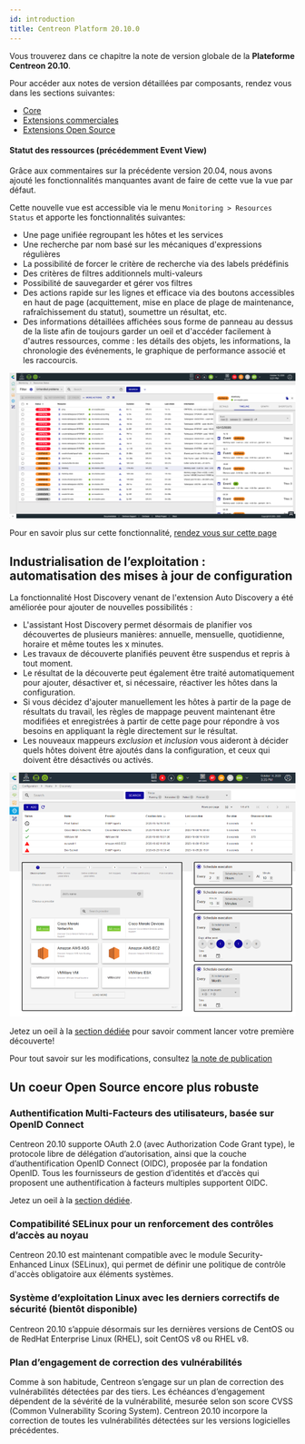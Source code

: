 ```yaml
---
id: introduction
title: Centreon Platform 20.10.0
---
```


Vous trouverez dans ce chapitre la note de version globale de la **Plateforme
Centreon 20.10**.

Pour accéder aux notes de version détaillées par composants, rendez vous dans
les sections suivantes:

- [Core](centreon-core.html)
- [Extensions commerciales](centreon-commercial-extensions.html)
- [Extensions Open Source](centreon-os-extensions.html)

#### Statut des ressources (précédemment Event View)

Grâce aux commentaires sur la précédente version 20.04, nous avons ajouté les
fonctionnalités manquantes avant de faire de cette vue la vue par défaut.

Cette nouvelle vue est accessible via le menu `Monitoring > Resources Status` et
apporte les fonctionnalités suivantes:

- Une page unifiée regroupant les hôtes et les services
- Une recherche par nom basé sur les mécaniques d'expressions régulières
- La possibilité de forcer le critère de recherche via des labels prédéfinis
- Des critères de filtres additionnels multi-valeurs
- Possibilité de sauvegarder et gérer vos filtres
- Des actions rapide sur les lignes et efficace via des boutons accessibles en
  haut de page (acquittement, mise en place de plage de maintenance,
  rafraîchissement du statut), soumettre un résultat, etc.
- Des informations détaillées affichées sous forme de panneau au dessus de la
  liste afin de toujours garder un oeil et d'accéder facilement à d'autres
  ressources, comme : les détails des objets, les informations, la chronologie
  des événements, le graphique de performance associé et les raccourcis.

![image](../assets/monitoring/resources_status_1.png)

Pour en savoir plus sur cette fonctionnalité, [rendez vous sur cette
page](../alerts-notifications/resources-status.html)

## Industrialisation de l’exploitation : automatisation des mises à jour de configuration

La fonctionnalité Host Discovery venant de l'extension Auto Discovery a été
améliorée pour ajouter de nouvelles possibilités :

- L'assistant Host Discovery permet désormais de planifier vos découvertes de
  plusieurs manières: annuelle, mensuelle, quotidienne, horaire et même toutes
  les x minutes.
- Les travaux de découverte planifiés peuvent être suspendus et repris à tout
  moment.
- Le résultat de la découverte peut également être traité automatiquement pour
  ajouter, désactiver et, si nécessaire, réactiver les hôtes dans la
  configuration.
- Si vous décidez d'ajouter manuellement les hôtes à partir de la page de
  résultats du travail, les règles de mappage peuvent maintenant être modifiées
  et enregistrées à partir de cette page pour répondre à vos besoins en appliquant
  la règle directement sur le résultat.
- Les nouveaux mappeurs *exclusion* et *inclusion* vous aideront à décider quels
  hôtes doivent être ajoutés dans la configuration, et ceux qui doivent être
  désactivés ou activés.

![image](../assets/monitoring/discovery/host_disco_intro.png)

Jetez un oeil à la [section dédiée](../monitoring/discovery/hosts-discovery.html)
pour savoir comment lancer votre première découverte!

Pour tout savoir sur les modifications, consultez
[la note de publication](centreon-commercial-extensions.html#centreon-auto-discovery-release-notes)

## Un coeur Open Source encore plus robuste

### Authentification Multi-Facteurs des utilisateurs, basée sur OpenID Connect

Centreon 20.10 supporte OAuth 2.0 (avec Authorization Code Grant type), le
protocole libre de délégation d’autorisation, ainsi que la couche
d’authentification OpenID Connect (OIDC), proposée par la fondation OpenID.
Tous les fournisseurs de gestion d’identités et d’accès qui proposent une
authentification à facteurs multiples supportent OIDC.

Jetez un oeil à la [section dédiée](../administration/parameters/centreon-ui.html#openid-connect).

### Compatibilité SELinux pour un renforcement des contrôles d’accès au noyau

Centreon 20.10 est maintenant compatible avec le module Security-Enhanced Linux
(SELinux), qui permet de définir une politique de contrôle d'accès obligatoire
aux éléments systèmes.

### Système d’exploitation Linux avec les derniers correctifs de sécurité (bientôt disponible)

Centreon 20.10 s’appuie désormais sur les dernières versions de CentOS ou de
RedHat Enterprise Linux (RHEL), soit CentOS v8 ou RHEL v8.

### Plan d’engagement de correction des vulnérabilités

Comme à son habitude, Centreon s’engage sur un plan de correction des
vulnérabilités détectées par des tiers. Les échéances d’engagement dépendent de
la sévérité de la vulnérabilité, mesurée selon son score CVSS (Common
Vulnerability Scoring System). Centreon 20.10 incorpore la correction de toutes
les vulnérabilités détectées sur les versions logicielles précédentes.
